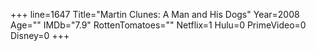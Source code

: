 +++
line=1647
Title="Martin Clunes: A Man and His Dogs"
Year=2008
Age=""
IMDb="7.9"
RottenTomatoes=""
Netflix=1
Hulu=0
PrimeVideo=0
Disney=0
+++

